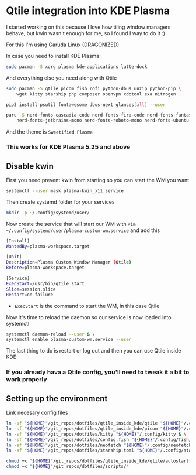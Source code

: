 # Qtile integration into KDE Plasma

I started working on this because I love how tiling window managers behave, but kwin wasn't enough for me, so I found I way to do it :)

For this I'm using Garuda Linux (DRAGONIZED)

In case you need to install KDE Plasma:

```bash
sudo pacman -S xorg plasma kde-applications latte-dock
```

And everything else you need along with Qtile

```bash
sudo pacman -S qtile picom fish rofi python-dbus unzip python-pip \
    wget kitty starship php composer openvpn xdotool exa nitrogen

pip3 install psutil fontawesome dbus-next glances[all] --user

paru -S nerd-fonts-cascadia-code nerd-fonts-fira-code nerd-fonts-fantasque-sans-mono \
    nerd-fonts-jetbrains-mono nerd-fonts-roboto-mono nerd-fonts-ubuntu pfetch
```

And the theme is `Sweetified Plasma`

### This works for KDE Plasma 5.25 and above


## Disable kwin

First you need prevent kwin from starting so you can start the WM you want

```sh
systemctl --user mask plasma-kwin_x11.service
```

Then create systemd folder for your services

```sh
mkdir -p ~/.config/systemd/user/
```

Now create the service that will start our WM with `vim ~/.config/systemd/user/plasma-custom-wm.service` and add this

```sh
[Install]
WantedBy=plasma-workspace.target

[Unit]
Description=Plasma Custom Window Manager (Qtile)
Before=plasma-workspace.target

[Service]
ExecStart=/usr/bin/qtile start
Slice=session.slice
Restart=on-failure
```

- `ExecStart` is the command to start the WM, in this case Qtile

Now it's time to reload the daemon so our service is now loaded into systemctl

```sh
systemctl daemon-reload --user & \
systemctl enable plasma-custom-wm.service --user
```

The last thing to do is restart or log out and then you can use Qtile inside KDE

### If you already hava a Qtile config, you'll need to tweak it a bit to work properly

## Setting up the environment

Link necesary config files

```bash
ln -sf "${HOME}"/git_repos/dotfiles/qtile_inside_kde/qtile "${HOME}"/.config/qtile & \
ln -sf "${HOME}"/git_repos/dotfiles/qtile_inside_kde/picom "${HOME}"/.config/picom & \
ln -sf "${HOME}"/git_repos/dotfiles/kitty "${HOME}"/.config/kitty & \
ln -sf "${HOME}"/git_repos/dotfiles/config.fish "${HOME}"/.config/fish/config.fish & \
ln -sf "${HOME}"/git_repos/dotfiles/neofetch "${HOME}"/.config/neofetch & \
ln -sf "${HOME}"/git_repos/dotfiles/starship.toml "${HOME}"/.config/starship.toml & \

chmod +x "${HOME}"/git_repos/dotfiles/qtile_inside_kde/qtile/autostart.sh & \
chmod +x "${HOME}"/git_repos/dotfiles/scripts/*
```